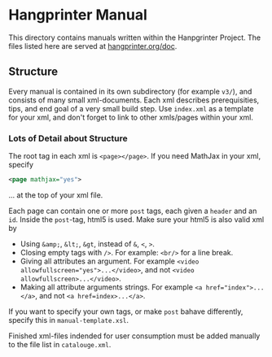# Hangprinter Manual
This directory contains manuals written within the Hanpgrinter Project.
The files listed here are served at [hangprinter.org/doc](https://hangprinter.org/doc).

## Structure
Every manual is contained in its own subdirectory (for example `v3/`), and consists of many small xml-documents.
Each xml describes prerequisities, tips, and end goal of a very small build step.
Use `index.xml` as a template for your xml, and don't forget to link to other xmls/pages within your xml.

### Lots of Detail about Structure
The root tag in each xml is `<page></page>`.
If you need MathJax in your xml, specify
```xml
<page mathjax="yes">
```
... at the top of your xml file.

Each page can contain one or more `post` tags, each given a `header` and an `id`.
Inside the `post`-tag, html5 is used.
Make sure your html5 is also valid xml by
 * Using `&amp;`, `&lt;`, `&gt`, instead of `&`, `<`, `>`.
 * Closing empty tags with `/>`. For example: `<br/>` for a line break.
 * Giving all attributes an argument. For example `<video allowfullscreen="yes">...</video>`, and not `<video allowfullscreen>...</video>`.
 * Making all attribute arguments strings. For example `<a href="index">...</a>`, and not `<a href=index>...</a>`.

If you want to specify your own tags, or make `post` bahave differently, specify this in `manual-template.xsl`.

Finished xml-files indended for user consumption must be added manually to the file list in `catalouge.xml`.
